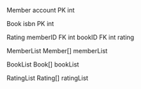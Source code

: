 Member
    account PK int

Book
    isbn PK int

Rating
    memberID FK int
    bookID FK int
    rating

MemberList
    Member[] memberList

BookList
    Book[] bookList

RatingList
    Rating[] ratingList



